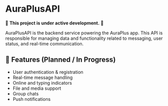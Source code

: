 # AuraPlusAPI

🚧 **This project is under active development.** 🚧

AuraPlusAPI is the backend service powering the AuraPlus app. This API is responsible for managing data and functionality related to messaging, user status, and real-time communication.

## 📌 Features (Planned / In Progress)

-  User authentication & registration
-  Real-time message handling
-  Online and typing indicators
-  File and media support
-  Group chats  
-  Push notifications

